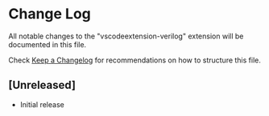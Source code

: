 # Change Log

All notable changes to the "vscodeextension-verilog" extension will be documented in this file.

Check [Keep a Changelog](http://keepachangelog.com/) for recommendations on how to structure this file.

## [Unreleased]

- Initial release